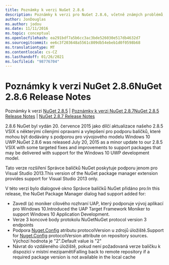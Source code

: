 ```yaml
---
title: Poznámky k verzi NuGet 2.8.6
description: Poznámky k verzi pro NuGet 2.8.6, včetně známých problémů, oprav chyb, přidaných funkcí a chcete odeslat obecnou.
author: JonDouglas
ms.author: jodou
ms.date: 11/11/2016
ms.topic: conceptual
ms.openlocfilehash: ea291bdf7a5b6cc3ac3bde526030e517db4632d7
ms.sourcegitcommit: ee6c3f203648a5561c809db54ebeb1d0f0598b68
ms.translationtype: MT
ms.contentlocale: cs-CZ
ms.lasthandoff: 01/26/2021
ms.locfileid: "98776704"
---
```

# <a name="nuget-286-release-notes"></a><span data-ttu-id="caaff-103">Poznámky k verzi NuGet 2.8.6</span><span class="sxs-lookup"><span data-stu-id="caaff-103">NuGet 2.8.6 Release Notes</span></span>

<span data-ttu-id="caaff-104">Poznámky k verzi [NuGet 2.8.5](../release-notes/nuget-2.8.5.md)  |  [Poznámky k verzi NuGet 2.8.7](../release-notes/nuget-2.8.7.md)</span><span class="sxs-lookup"><span data-stu-id="caaff-104">[NuGet 2.8.5 Release Notes](../release-notes/nuget-2.8.5.md) | [NuGet 2.8.7 Release Notes](../release-notes/nuget-2.8.7.md)</span></span>

<span data-ttu-id="caaff-105">2.8.6 NuGet byl vydán 20. července 2015 jako dílčí aktualizace našeho 2.8.5 VSIX s některými cílenými opravami a vylepšení pro podporu balíčků, které mohou být dodávány s podporou pro vývojového modelu Windows 10 UWP.</span><span class="sxs-lookup"><span data-stu-id="caaff-105">NuGet 2.8.6 was released July 20, 2015 as a minor update to our 2.8.5 VSIX with some targeted fixes and improvements to support packages that may be delivered with support for the Windows 10 UWP development model.</span></span>

<span data-ttu-id="caaff-106">Tato verze rozšíření Správce balíčků NuGet poskytuje podporu jenom pro Visual Studio 2013.</span><span class="sxs-lookup"><span data-stu-id="caaff-106">This version of the NuGet package manager extension provides support for Visual Studio 2013 only.</span></span>

<span data-ttu-id="caaff-107">V této verzi bylo dialogové okno Správce balíčků NuGet přidáno pro:</span><span class="sxs-lookup"><span data-stu-id="caaff-107">In this release, the NuGet Package Manager dialog had support added for:</span></span>

* <span data-ttu-id="caaff-108">Zavedl (a) moniker cílového rozhraní UAP, který podporuje vývoj aplikací pro Windows 10.</span><span class="sxs-lookup"><span data-stu-id="caaff-108">Introduced the UAP Target Framework Moniker to support Windows 10 Application Development.</span></span>
* <span data-ttu-id="caaff-109">Verze 3 koncové body protokolu NuGet</span><span class="sxs-lookup"><span data-stu-id="caaff-109">NuGet protocol version 3 endpoints</span></span>
* <span data-ttu-id="caaff-110">Podpora [Nuget.Config](../consume-packages/configuring-nuget-behavior.md) atributu protocolVersion u zdrojů úložiště.</span><span class="sxs-lookup"><span data-stu-id="caaff-110">Support for [Nuget.Config](../consume-packages/configuring-nuget-behavior.md) protocolVersion attribute on repository sources.</span></span> <span data-ttu-id="caaff-111">Výchozí hodnota je "2".</span><span class="sxs-lookup"><span data-stu-id="caaff-111">Default value is "2"</span></span>
* <span data-ttu-id="caaff-112">Návrat do vzdáleného úložiště, pokud není požadovaná verze balíčku k dispozici v místní mezipaměti</span><span class="sxs-lookup"><span data-stu-id="caaff-112">Falling back to remote repository if a required package version is not available in the local cache</span></span>